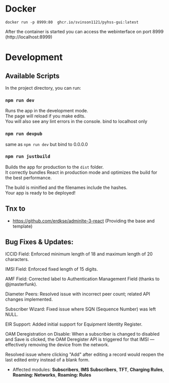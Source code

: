 # Docker
`docker run -p 8999:80  ghcr.io/svinson1121/pyhss-gui:latest`   

After the container is started you can access the webinterface on port 8999 (http://localhost:8999)

# Development

## Available Scripts

In the project directory, you can run:

### `npm run dev`

Runs the app in the development mode.<br />
The page will reload if you make edits.<br />
You will also see any lint errors in the console.
bind to localhost only

### `npm run devpub`
same as `npm run dev` but bind to 0.0.0.0


### `npm run justbuild`

Builds the app for production to the `dist` folder.<br />
It correctly bundles React in production mode and optimizes the build for the best performance.

The build is minified and the filenames include the hashes.<br />
Your app is ready to be deployed!


## Tnx to
* https://github.com/erdkse/adminlte-3-react (Providing the base and template)



## Bug Fixes & Updates:

ICCID Field: Enforced minimum length of 18 and maximum length of 20 characters.

IMSI Field: Enforced fixed length of 15 digits.

AMF Field: Corrected label to Authentication Management Field (thanks to @jmasterfunk).

Diameter Peers: Resolved issue with incorrect peer count; related API changes implemented.

Subscriber Wizard: Fixed issue where SQN (Sequence Number) was left NULL.

EIR Support: Added initial support for Equipment Identity Register.

OAM Deregistration on Disable: When a subscriber is changed to disabled and Save is clicked, the OAM Deregister API is triggered for that IMSI — effectively removing the device from the network.

Resolved issue where clicking "Add" after editing a record would reopen the last edited entry instead of a blank form.
  - Affected modules: **Subscribers**, **IMS Subscribers**, **TFT**, **Charging Rules**, **Roaming: Networks**, **Roaming: Rules**
